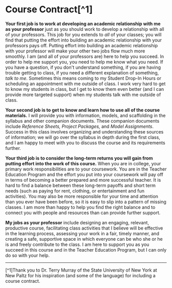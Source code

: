 # Course Contract[^1]

**Your first job is to work at developing an academic relationship with me as your professor** just as you should work to develop a relationship with all of your professors. This job for you extends to *all* of your classes; you will find that putting the effort into building an academic relationship with your professors pays off. Putting effort into building an academic relationship with your professor will make your other two jobs flow much more smoothly. I am (and all of your professors are) here to help you succeed. In order to help me support you, you need to help me know what you need. If you have a question, if you don't understand something, if you are having trouble getting to class, if you need a different explanation of something, *talk to me*. Sometimes this means coming to my Student Drop-In Hours or scheduling an appointment with me outside of class. I work very hard to get to know my students in class, but I get to know them even better (and I can provide more targeted support) when my students talk with me outside of class.

**Your second job is to get to know and learn how to use all of the course materials.** I will provide you with information, models, and scaffolding in the syllabus and other companion documents. These companion documents include *Reference Sheets,* *Project Packages,* and *Model Assignments*. Success in this class involves organizing and understanding these sources of information; we will go over the syllabus in depth during the first class, and I am happy to meet with you to discuss the course and its requirements further.

**Your third job is to consider the long-term returns you will gain from putting effort into the work of this course.** When you are in college, your primary work responsibilities are to your coursework. You are in the Teacher Education Program and the effort you put into your coursework will pay off in terms of becoming a better prepared and more successful teacher. It is hard to find a balance between these long-term payoffs and short term needs (such as paying for rent, clothing, or entertainment and fun activities). You may also be more responsible for your time and attention than you ever have been before, so it is easy to slip into a pattern of missing classes. I am more than happy to help you find the right balance and to connect you with people and resources than can provide further support.

**My jobs as your professor** include designing an engaging, relevant, productive course, facilitating class activities that I believe will be effective in the learning process, assessing your work in a fair, timely manner, and creating a safe, supportive space in which everyone can be who she or he is and freely contribute to the class. I am here to support you as you succeed in this course and in the Teacher Education Program, but I can only do so with your help.

----

[^1]Thank you to Dr. Terry Murray of the State University of New York at New Paltz for his inspiration (and some of the language) for including a course contract.
